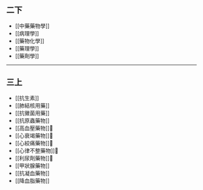 ## 二下
- [[中藥藥物學]]
- [[病理學]]
- [[藥物化學]]
- [[藥理學]]
- [[藥劑學]]
---
## 三上
- [[抗生素]]
- [[肺結核用藥]]
- [[抗黴菌用藥]]
- [[抗原蟲藥物]]
- [[高血壓藥物]]🧪
- [[心衰竭藥物]]🧪
- [[心絞痛藥物]]🧪
- [[心律不整藥物]]🧪
- [[利尿劑藥物]]🧪
- [[甲狀腺藥物]]
- [[抗凝血藥物]]
- [[降血脂藥物]]